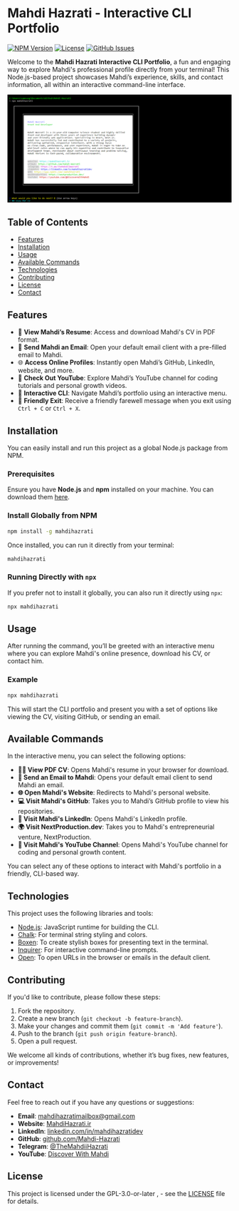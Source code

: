 # Mahdi Hazrati - Interactive CLI Portfolio

[![NPM Version](https://img.shields.io/npm/v/mahdihazrati)](https://www.npmjs.com/package/mahdihazrati)
[![License](https://img.shields.io/github/license/mahdi-hazrati/npx-mahdihazrati)](https://github.com/Mahdi-Hazrati/npx-mahdihazrati/blob/main/LICENSE)
[![GitHub Issues](https://img.shields.io/github/issues/mahdi-hazrati/npx-mahdihazrati)](https://github.com/Mahdi-Hazrati/npx-mahdihazrati/issues)

Welcome to the **Mahdi Hazrati Interactive CLI Portfolio**, a fun and engaging way to explore Mahdi's professional profile directly from your terminal! This Node.js-based project showcases Mahdi’s experience, skills, and contact information, all within an interactive command-line interface.

![Screen Shot](Screenshot.png)

## Table of Contents

- [Features](#features)
- [Installation](#installation)
- [Usage](#usage)
- [Available Commands](#available-commands)
- [Technologies](#technologies)
- [Contributing](#contributing)
- [License](#license)
- [Contact](#contact)

## Features

- 📝 **View Mahdi’s Resume**: Access and download Mahdi's CV in PDF format.
- 📧 **Send Mahdi an Email**: Open your default email client with a pre-filled email to Mahdi.
- 🌐 **Access Online Profiles**: Instantly open Mahdi’s GitHub, LinkedIn, website, and more.
- 🎥 **Check Out YouTube**: Explore Mahdi’s YouTube channel for coding tutorials and personal growth videos.
- 🚀 **Interactive CLI**: Navigate Mahdi’s portfolio using an interactive menu.
- 👋 **Friendly Exit**: Receive a friendly farewell message when you exit using `Ctrl + C` or `Ctrl + X`.

## Installation

You can easily install and run this project as a global Node.js package from NPM.

### Prerequisites

Ensure you have **Node.js** and **npm** installed on your machine. You can download them [here](https://nodejs.org/en/download/).

### Install Globally from NPM

```bash
npm install -g mahdihazrati
```

Once installed, you can run it directly from your terminal:

```bash
mahdihazrati
```

### Running Directly with `npx`

If you prefer not to install it globally, you can also run it directly using `npx`:

```bash
npx mahdihazrati
```

## Usage

After running the command, you’ll be greeted with an interactive menu where you can explore Mahdi's online presence, download his CV, or contact him.

### Example

```bash
npx mahdihazrati
```

This will start the CLI portfolio and present you with a set of options like viewing the CV, visiting GitHub, or sending an email.

## Available Commands

In the interactive menu, you can select the following options:

- **👨‍💻 View PDF CV**: Opens Mahdi's resume in your browser for download.
- **📧 Send an Email to Mahdi**: Opens your default email client to send Mahdi an email.
- **🌐 Open Mahdi's Website**: Redirects to Mahdi's personal website.
- **💻 Visit Mahdi's GitHub**: Takes you to Mahdi’s GitHub profile to view his repositories.
- **🔗 Visit Mahdi's LinkedIn**: Opens Mahdi's LinkedIn profile.
- **🌍 Visit NextProduction.dev**: Takes you to Mahdi's entrepreneurial venture, NextProduction.
- **🎥 Visit Mahdi's YouTube Channel**: Opens Mahdi's YouTube channel for coding and personal growth content.

You can select any of these options to interact with Mahdi's portfolio in a friendly, CLI-based way.

## Technologies

This project uses the following libraries and tools:

- [Node.js](https://nodejs.org/): JavaScript runtime for building the CLI.
- [Chalk](https://github.com/chalk/chalk): For terminal string styling and colors.
- [Boxen](https://github.com/sindresorhus/boxen): To create stylish boxes for presenting text in the terminal.
- [Inquirer](https://github.com/SBoudrias/Inquirer.js): For interactive command-line prompts.
- [Open](https://github.com/sindresorhus/open): To open URLs in the browser or emails in the default client.

## Contributing

If you'd like to contribute, please follow these steps:

1. Fork the repository.
2. Create a new branch (`git checkout -b feature-branch`).
3. Make your changes and commit them (`git commit -m 'Add feature'`).
4. Push to the branch (`git push origin feature-branch`).
5. Open a pull request.

We welcome all kinds of contributions, whether it’s bug fixes, new features, or improvements!


## Contact

Feel free to reach out if you have any questions or suggestions:

- **Email**: [mahdihazratimailbox@gmail.com](mailto:mahdihazratimailbox@gmail.com)
- **Website**: [MahdiHazrati.ir](https://mahdihazrati.ir)
- **LinkedIn**: [linkedin.com/in/mahdihazratidev](https://linkedin.com/in/mahdihazratidev)
- **GitHub**: [github.com/Mahdi-Hazrati](https://github.com/Mahdi-Hazrati)
- **Telegram**: [@TheMahdiiHazrati](https://t.me/TheMahdiiHazrati)
- **YouTube**: [Discover With Mahdi](https://youtube.com/@DiscoverWithMahdi)

## License

This project is licensed under the GPL-3.0-or-later , - see the [LICENSE](https://github.com/Mahdi-Hazrati/cli-portfolio/blob/main/LICENSE) file for details.